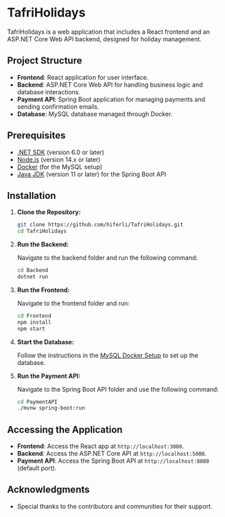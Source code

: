 # TafriHolidays

TafriHolidays is a web application that includes a React frontend and an ASP.NET Core Web API backend, designed for holiday management.

## Project Structure

- **Frontend**: React application for user interface.
- **Backend**: ASP.NET Core Web API for handling business logic and database interactions.
- **Payment API**: Spring Boot application for managing payments and sending confirmation emails.
- **Database**: MySQL database managed through Docker.

## Prerequisites

- [.NET SDK](https://dotnet.microsoft.com/download) (version 6.0 or later)
- [Node.js](https://nodejs.org/en/download/) (version 14.x or later)
- [Docker](https://docs.docker.com/get-docker/) (for the MySQL setup)
- [Java JDK](https://www.oracle.com/java/technologies/javase-jdk11-downloads.html) (version 11 or later) for the Spring Boot API

## Installation

1. **Clone the Repository:**

   ```bash
   git clone https://github.com/hiferli/TafriHolidays.git
   cd TafriHolidays
   ```

2. **Run the Backend:**

   Navigate to the backend folder and run the following command:

   ```bash
   cd Backend
   dotnet run
   ```

3. **Run the Frontend:**

   Navigate to the frontend folder and run:

   ```bash
   cd Frontend
   npm install
   npm start
   ```

4. **Start the Database:**

   Follow the instructions in the [MySQL Docker Setup](./TafriDB/README.md) to set up the database.

5. **Run the Payment API:**

   Navigate to the Spring Boot API folder and use the following command:

   ```bash
   cd PaymentAPI
   ./mvnw spring-boot:run
   ```

## Accessing the Application

- **Frontend**: Access the React app at `http://localhost:3000`.
- **Backend**: Access the ASP.NET Core API at `http://localhost:5000`.
- **Payment API**: Access the Spring Boot API at `http://localhost:8080` (default port).

## Acknowledgments

- Special thanks to the contributors and communities for their support.
